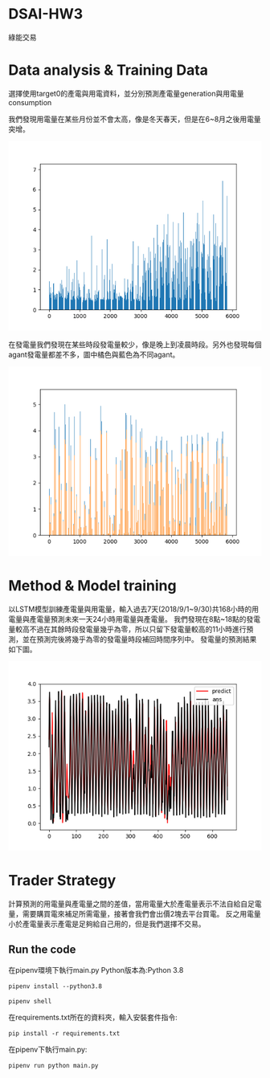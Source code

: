 # DSAI-HW3
綠能交易

# Data analysis & Training Data
選擇使用target0的產電與用電資料，並分別預測產電量generation與用電量consumption

我們發現用電量在某些月份並不會太高，像是冬天春天，但是在6~8月之後用電量突增。

![4line](https://github.com/linzh0205/DSAI-HW3/blob/main/fig/fig_out0.png)

在發電量我們發現在某些時段發電量較少，像是晚上到凌晨時段。另外也發現每個agant發電量都差不多，圖中橘色與藍色為不同agant。

![4line](https://github.com/linzh0205/DSAI-HW3/blob/main/fig/fig1.png)


# Method & Model training
以LSTM模型訓練產電量與用電量，輸入過去7天(2018/9/1~9/30)共168小時的用電量與產電量預測未來一天24小時用電量與產電量。
我們發現在8點~18點的發電量較高不過在其餘時段發電量幾乎為零，所以只留下發電量較高的11小時進行預測，並在預測完後將幾乎為零的發電量時段補回時間序列中。
發電量的預測結果如下圖。

![4line](https://github.com/linzh0205/DSAI-HW3/blob/main/fig/Figure_1.png)


# Trader Strategy
計算預測的用電量與產電量之間的差值，當用電量大於產電量表示不法自給自足電量，需要購買電來補足所需電量，接著會我們會出價2塊去平台買電。
反之用電量小於產電量表示產電是足夠給自己用的，但是我們選擇不交易。

## Run the code
在pipenv環境下執行main.py
Python版本為:Python 3.8
```
pipenv install --python3.8
```
```
pipenv shell
```
在requirements.txt所在的資料夾，輸入安裝套件指令:
```
pip install -r requirements.txt
```

在pipenv下執行main.py:
```
pipenv run python main.py
```
